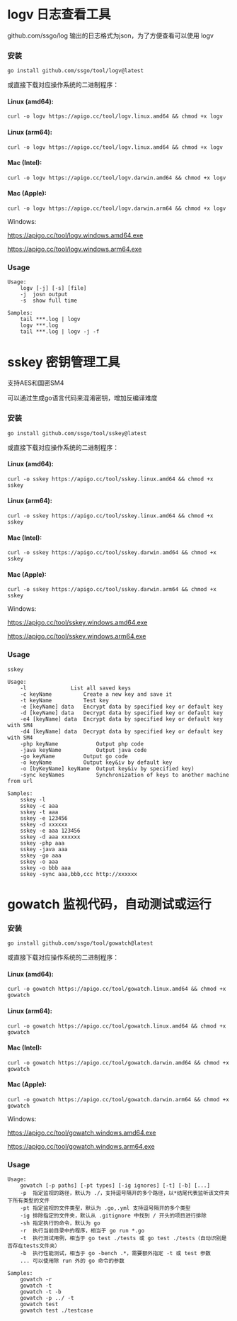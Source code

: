 
# logv 日志查看工具

github.com/ssgo/log 输出的日志格式为json，为了方便查看可以使用 logv

### 安装

```shell
go install github.com/ssgo/tool/logv@latest
```

或直接下载对应操作系统的二进制程序：

#### Linux (amd64):

```shell
curl -o logv https://apigo.cc/tool/logv.linux.amd64 && chmod +x logv
```

#### Linux (arm64):

```shell
curl -o logv https://apigo.cc/tool/logv.linux.amd64 && chmod +x logv
```

#### Mac (Intel):

```shell
curl -o logv https://apigo.cc/tool/logv.darwin.amd64 && chmod +x logv
```

#### Mac (Apple):

```shell
curl -o logv https://apigo.cc/tool/logv.darwin.arm64 && chmod +x logv
```

Windows:

https://apigo.cc/tool/logv.windows.amd64.exe

https://apigo.cc/tool/logv.windows.arm64.exe


### Usage

```shell
Usage:
	logv [-j] [-s] [file]
	-j	josn output
	-s	show full time

Samples:
	tail ***.log | logv
	logv ***.log
	tail ***.log | logv -j -f
```


# sskey 密钥管理工具

支持AES和国密SM4

可以通过生成go语言代码来混淆密钥，增加反编译难度

### 安装

```shell
go install github.com/ssgo/tool/sskey@latest
```

或直接下载对应操作系统的二进制程序：

#### Linux (amd64):

```shell
curl -o sskey https://apigo.cc/tool/sskey.linux.amd64 && chmod +x sskey
```

#### Linux (arm64):

```shell
curl -o sskey https://apigo.cc/tool/sskey.linux.amd64 && chmod +x sskey
```

#### Mac (Intel):

```shell
curl -o sskey https://apigo.cc/tool/sskey.darwin.amd64 && chmod +x sskey
```

#### Mac (Apple):

```shell
curl -o sskey https://apigo.cc/tool/sskey.darwin.arm64 && chmod +x sskey
```

Windows:

https://apigo.cc/tool/sskey.windows.amd64.exe

https://apigo.cc/tool/sskey.windows.arm64.exe

### Usage

```shell
sskey

Usage:
	-l		        List all saved keys
	-c keyName	        Create a new key and save it
	-t keyName	        Test key
	-e [keyName] data	Encrypt data by specified key or default key
	-d [keyName] data	Decrypt data by specified key or default key
	-e4 [keyName] data	Encrypt data by specified key or default key with SM4
	-d4 [keyName] data	Decrypt data by specified key or default key with SM4
	-php keyName	        Output php code
	-java keyName	        Output java code
	-go keyName	        Output go code
	-o keyName	        Output key&iv by default key
	-o [byKeyName] keyName	Output key&iv by specified key)
	-sync keyNames	        Synchronization of keys to another machine from url

Samples:
	sskey -l
	sskey -c aaa
	sskey -t aaa
	sskey -e 123456
	sskey -d xxxxxx
	sskey -e aaa 123456
	sskey -d aaa xxxxxx
	sskey -php aaa
	sskey -java aaa
	sskey -go aaa
	sskey -o aaa
	sskey -o bbb aaa
	sskey -sync aaa,bbb,ccc http://xxxxxx
```


# gowatch 监视代码，自动测试或运行

### 安装

```shell
go install github.com/ssgo/tool/gowatch@latest
```


或直接下载对应操作系统的二进制程序：

#### Linux (amd64):

```shell
curl -o gowatch https://apigo.cc/tool/gowatch.linux.amd64 && chmod +x gowatch
```

#### Linux (arm64):

```shell
curl -o gowatch https://apigo.cc/tool/gowatch.linux.amd64 && chmod +x gowatch
```

#### Mac (Intel):

```shell
curl -o gowatch https://apigo.cc/tool/gowatch.darwin.amd64 && chmod +x gowatch
```

#### Mac (Apple):

```shell
curl -o gowatch https://apigo.cc/tool/gowatch.darwin.arm64 && chmod +x gowatch
```

Windows:

https://apigo.cc/tool/gowatch.windows.amd64.exe

https://apigo.cc/tool/gowatch.windows.arm64.exe

### Usage

```shell
Usage:
	gowatch [-p paths] [-pt types] [-ig ignores] [-t] [-b] [...]
	-p	指定监视的路径，默认为 ./，支持逗号隔开的多个路径，以*结尾代表监听该文件夹下所有类型的文件
	-pt	指定监视的文件类型，默认为 .go,.yml 支持逗号隔开的多个类型
	-ig	排除指定的文件夹，默认从 .gitignore 中找到 / 开头的项目进行排除
	-sh	指定执行的命令，默认为 go
	-r	执行当前目录中的程序，相当于 go run *.go
	-t	执行测试用例，相当于 go test ./tests 或 go test ./tests（自动识别是否存在tests文件夹）
	-b	执行性能测试，相当于 go -bench .*，需要额外指定 -t 或 test 参数
	...	可以使用除 run 外的 go 命令的参数

Samples:
	gowatch -r
	gowatch -t
	gowatch -t -b
	gowatch -p ../ -t
	gowatch test
	gowatch test ./testcase
```
